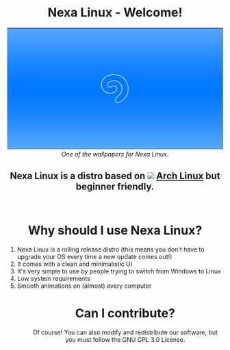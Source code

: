 <div align="center">
  <h1>Nexa Linux - Welcome!</h1>
  <img src="https://raw.githubusercontent.com/NexaLinux/.github/refs/heads/main/wallpapers/cold-logo.png">
  <i>One of the wallpapers for Nexa Linux.</i>
  <h2>Nexa Linux is a distro based on <img src="https://archlinux.org/static/favicon.51c13517c44c.png" height="28"> <a href="https://archlinux.org">Arch Linux</a> but beginner friendly.</h2>
</div>
<br>
<div align="center">
  <h1>Why should I use Nexa Linux?</h1>
</div>
<ol>
  <li>Nexa Linux is a rolling release distro (this means you don't have to upgrade your OS every time a new update comes out!)</li>
  <li>It comes with a clean and minimalistic UI</li>
  <li>It's very simple to use by people trying to switch from Windows to Linux</li>
  <li>Low system requirements</li>
  <li>Smooth animations on (almost) every computer</li>
<ol>
<div align="center">
  <h1>Can I contribute?</h1>
  <p>Of course! You can also modify and redistribute our software, but you must follow the GNU GPL 3.0 License.</p>
</div>

